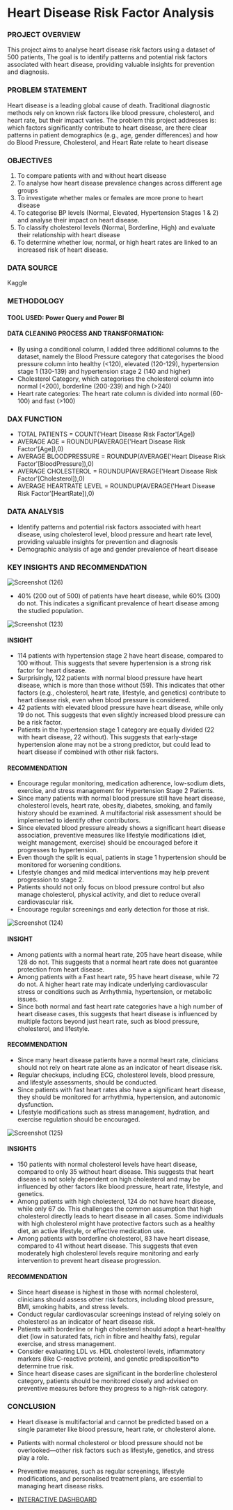 # Heart Disease Risk Factor Analysis
### PROJECT OVERVIEW
This project aims to analyse heart disease risk factors using a dataset of 500 patients, The goal is to identify patterns and potential risk factors associated with heart disease, providing valuable insights for prevention and diagnosis.
### PROBLEM STATEMENT 
Heart disease is a leading global cause of death. Traditional diagnostic methods rely on known risk factors like blood pressure, cholesterol, and heart rate, but their impact varies.
The problem this project addresses is: which factors significantly contribute to heart disease, are there clear patterns in patient demographics (e.g., age, gender differences) and how do Blood Pressure, Cholesterol, and Heart Rate relate to heart disease
### OBJECTIVES
1.	To compare patients with and without heart disease
2.	To analyse how heart disease prevalence changes across different age groups
3.	To investigate whether males or females are more prone to heart disease
4.	To categorise BP levels (Normal, Elevated, Hypertension Stages 1 & 2) and analyse their impact on heart disease.
5.	To classify cholesterol levels (Normal, Borderline, High) and evaluate their relationship with heart disease
6.	To determine whether low, normal, or high heart rates are linked to an increased risk of heart disease.
### DATA SOURCE 
Kaggle 
### METHODOLOGY
#### TOOL USED: Power Query and Power BI
#### DATA CLEANING PROCESS AND TRANSFORMATION: 
- By using a conditional column, I added three additional columns to the dataset, namely the Blood Pressure category that categorises the blood pressure column into healthy (<120), elevated (120-129), hypertension stage 1 (130-139) and hypertension stage 2 (140 and higher) 
- Cholesterol Category, which categorises the cholesterol column into normal (<200), borderline (200-239) and high (>240)
- Heart rate categories: The heart rate column is divided into normal (60-100) and fast (>100)
### DAX FUNCTION 
-	TOTAL PATIENTS = COUNT('Heart Disease Risk Factor'[Age]) 
-	AVERAGE AGE = ROUNDUP(AVERAGE('Heart Disease Risk Factor'[Age]),0)
-	AVERAGE BLOODPRESSURE = ROUNDUP(AVERAGE('Heart Disease Risk Factor'[BloodPressure]),0)
-	AVERAGE CHOLESTEROL = ROUNDUP(AVERAGE('Heart Disease Risk Factor'[Cholesterol]),0)
-	AVERAGE HEARTRATE LEVEL = ROUNDUP(AVERAGE('Heart Disease Risk Factor'[HeartRate]),0)
### DATA ANALYSIS
- Identify patterns and potential risk factors associated with heart disease, using cholesterol level, blood pressure and heart rate level, providing valuable insights for prevention and diagnosis
- Demographic analysis of age and gender prevalence of heart disease
### KEY INSIGHTS AND RECOMMENDATION
![Screenshot (126)](https://github.com/user-attachments/assets/8f4dc50b-73c5-4f6d-a85d-a22940654908)

- 40% (200 out of 500) of patients have heart disease, while 60% (300) do not. This indicates a significant prevalence of heart disease among the studied population.
  
![Screenshot (123)](https://github.com/user-attachments/assets/2ec5b566-cceb-47d7-a50f-7a9ff30107a7)

#### INSIGHT
- 114 patients with hypertension stage 2 have heart disease, compared to 100 without. This suggests that severe hypertension is a strong risk factor for heart disease.  
- Surprisingly, 122 patients with normal blood pressure have heart disease, which is more than those without (59). This indicates that other factors (e.g., cholesterol, heart rate, lifestyle, and genetics) contribute to heart disease risk, even when blood pressure is considered.  
- 42 patients with elevated blood pressure have heart disease, while only 19 do not. This suggests that even slightly increased blood pressure can be a risk factor.  
- Patients in the hypertension stage 1 category are equally divided (22 with heart disease, 22 without). This suggests that early-stage hypertension alone may not be a strong predictor, but could lead to heart disease if combined with other risk factors.  
#### RECOMMENDATION
- Encourage regular monitoring, medication adherence, low-sodium diets, exercise, and stress management for Hypertension Stage 2 Patients. 
- Since many patients with normal blood pressure still have heart disease, cholesterol levels, heart rate, obesity, diabetes, smoking, and family history should be examined. A multifactorial risk assessment should be implemented to identify other contributors.   
- Since elevated blood pressure already shows a significant heart disease association, preventive measures like lifestyle modifications (diet, weight management, exercise) should be encouraged before it progresses to hypertension.  
- Even though the split is equal, patients in stage 1 hypertension should be monitored for worsening conditions.  
- Lifestyle changes and mild medical interventions may help prevent progression to stage 2. 
- Patients should not only focus on blood pressure control but also manage cholesterol, physical activity, and diet to reduce overall cardiovascular risk.  
- Encourage regular screenings and early detection for those at risk.  

![Screenshot (124)](https://github.com/user-attachments/assets/42f93ef6-7d17-446f-ab4c-cbb0669b41e5)

#### INSIGHT
- Among patients with a normal heart rate, 205 have heart disease, while 128 do not. This suggests that a normal heart rate does not guarantee protection from heart disease.  
- Among patients with a Fast heart rate, 95 have heart disease, while 72 do not. A higher heart rate may indicate underlying cardiovascular stress or conditions such as Arrhythmia, hypertension, or metabolic issues.  
- Since both normal and fast heart rate categories have a high number of heart disease cases, this suggests that heart disease is influenced by multiple factors beyond just heart rate, such as blood pressure, cholesterol, and lifestyle. 
#### RECOMMENDATION 
- Since many heart disease patients have a normal heart rate, clinicians should not rely on heart rate alone as an indicator of heart disease risk.  
- Regular checkups, including ECG, cholesterol levels, blood pressure, and lifestyle assessments, should be conducted.  
- Since patients with fast heart rates also have a significant heart disease, they should be monitored for arrhythmia, hypertension, and autonomic dysfunction.  
- Lifestyle modifications such as stress management, hydration, and exercise regulation should be encouraged.

![Screenshot (125)](https://github.com/user-attachments/assets/6ae43ebc-5332-4c9a-871b-056cd205080d)

#### INSIGHTS 
- 150 patients with normal cholesterol levels have heart disease, compared to only 35 without heart disease. This suggests that heart disease is not solely dependent on high cholesterol and may be influenced by other factors like blood pressure, heart rate, lifestyle, and genetics.  
- Among patients with high cholesterol, 124 do not have heart disease, while only 67 do. This challenges the common assumption that high cholesterol directly leads to heart disease in all cases. Some individuals with high cholesterol might have protective factors such as a healthy diet, an active lifestyle, or effective medication use.
- Among patients with borderline cholesterol, 83 have heart disease, compared to 41 without heart disease. This suggests that even moderately high cholesterol levels require monitoring and early intervention to prevent heart disease progression.  
#### RECOMMENDATION
- Since heart disease is highest in those with normal cholesterol, clinicians should assess other risk factors, including blood pressure, BMI, smoking habits, and stress levels.  
- Conduct regular cardiovascular screenings instead of relying solely on cholesterol as an indicator of heart disease risk.  
- Patients with borderline or high cholesterol should adopt a heart-healthy diet (low in saturated fats, rich in fibre and healthy fats), regular exercise, and stress management.  
- Consider evaluating LDL vs. HDL cholesterol levels, inflammatory markers (like C-reactive protein), and genetic predisposition*to determine true risk.  
- Since heart disease cases are significant in the borderline cholesterol category, patients should be monitored closely and advised on preventive measures before they progress to a high-risk category.
   
### CONCLUSION 
- Heart disease is multifactorial and cannot be predicted based on a single parameter like blood pressure, heart rate, or cholesterol alone.
- Patients with normal cholesterol or blood pressure should not be overlooked—other risk factors such as lifestyle, genetics, and stress play a role.
- Preventive measures, such as regular screenings, lifestyle modifications, and personalised treatment plans, are essential to managing heart disease risks.

- [INTERACTIVE DASHBOARD](https://app.powerbi.com/groups/me/reports/4915fba7-ffca-40a0-868b-1dab603c1005/2c96688b224ec6ea3d28?experience=power-bi)


